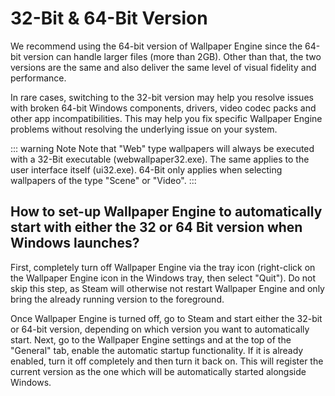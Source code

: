 # 32-Bit & 64-Bit Version

We recommend using the 64-bit version of Wallpaper Engine since the 64-bit version can handle larger files (more than 2GB). Other than that, the two versions are the same and also deliver the same level of visual fidelity and performance.

In rare cases, switching to the 32-bit version may help you resolve issues with broken 64-bit Windows components, drivers, video codec packs and other app incompatibilities. This may help you fix specific Wallpaper Engine problems without resolving the underlying issue on your system.

::: warning Note
Note that "Web" type wallpapers will always be executed with a 32-Bit executable (webwallpaper32.exe). The same applies to the user interface itself (ui32.exe). 64-Bit only applies when selecting wallpapers of the type "Scene" or "Video".
:::

## How to set-up Wallpaper Engine to automatically start with either the 32 or 64 Bit version when Windows launches?

First, completely turn off Wallpaper Engine via the tray icon (right-click on the Wallpaper Engine icon in the Windows tray, then select "Quit"). Do not skip this step, as Steam will otherwise not restart Wallpaper Engine and only bring the already running version to the foreground.

Once Wallpaper Engine is turned off, go to Steam and start either the 32-bit or 64-bit version, depending on which version you want to automatically start. Next, go to the Wallpaper Engine settings and at the top of the "General" tab, enable the automatic startup functionality. If it is already enabled, turn it off completely and then turn it back on. This will register the current version as the one which will be automatically started alongside Windows.